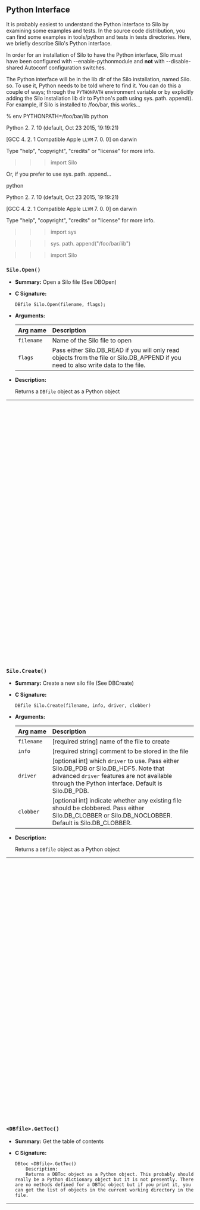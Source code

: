 ## Python Interface

It is probably easiest to understand the Python interface to Silo by examining some examples and tests.
In the source code distribution, you can find some examples in tools/python and tests in tests directories.
Here, we briefly describe Silo's Python interface.

In order for an installation of Silo to have the Python interface, Silo must have been configured with --enable-pythonmodule and **not** with --disable-shared Autoconf configuration switches.

The Python interface will be in the lib dir of the Silo installation, named Silo.
so.
To use it, Python needs to be told where to find it.
You can do this a couple of ways; through the `PYTHONPATH` environment variable or by explicitly adding the Silo installation lib dir to Python's path using sys.
path.
append(). For example, if Silo is installed to /foo/bar, this works...

% env PYTHONPATH=/foo/bar/lib python

Python 2.
7.
10 (default, Oct 23 2015, 19:19:21)

[GCC 4.
2.
1 Compatible Apple `LLVM` 7.
0.
0] on darwin

Type "help", "copyright", "credits" or "license" for more info.

>>> import Silo

Or, if you prefer to use sys.
path.
append...

python

Python 2.
7.
10 (default, Oct 23 2015, 19:19:21)

[GCC 4.
2.
1 Compatible Apple `LLVM` 7.
0.
0] on darwin

Type "help", "copyright", "credits" or "license" for more info.

>>> import sys

>>> sys.
path.
append("/foo/bar/lib")



>>> import Silo

### `Silo.Open()`

* **Summary:** Open a Silo file (See DBOpen)

* **C Signature:**

  ```
  DBfile Silo.Open(filename, flags);
  ```

* **Arguments:**

  Arg&nbsp;name | Description
  :---|:---
  `filename` | Name of the Silo file to open
  `flags` | Pass either Silo.DB_READ if you will only read objects from the file or Silo.DB_APPEND if you need to also write data to the file.


* **Description:**

  Returns a `DBfile` object as a Python object


---
<br><br><br><br><br><br><br><br><br><br><br><br><br><br><br><br><br><br><br><br><br><br><br><br><br><br><br><br><br><br><br><br><br><br><br><br><br><br><br><br>
### `Silo.Create()`

* **Summary:** Create a new silo file (See DBCreate)

* **C Signature:**

  ```
  DBfile Silo.Create(filename, info, driver, clobber)
  ```

* **Arguments:**

  Arg&nbsp;name | Description
  :---|:---
  `filename` | [required string] name of the file to create
  `info` | [required string] comment to be stored in the file
  `driver` | [optional int] which `driver` to use. Pass either Silo.DB_PDB or Silo.DB_HDF5. Note that advanced `driver` features are not available through the Python interface. Default is Silo.DB_PDB.
  `clobber` | [optional int] indicate whether any existing file should be clobbered. Pass either Silo.DB_CLOBBER or Silo.DB_NOCLOBBER. Default is Silo.DB_CLOBBER.


* **Description:**

  Returns a `DBfile` object as a Python object


---
<br><br><br><br><br><br><br><br><br><br><br><br><br><br><br><br><br><br><br><br><br><br><br><br><br><br><br><br><br><br><br><br><br><br><br><br><br><br><br><br>
### `<DBfile>.GetToc()`

* **Summary:** Get the table of contents

* **C Signature:**

  ```
  DBtoc <DBfile>.GetToc()
      Description:
      Returns a DBToc object as a Python object. This probably should really be a Python dictionary object but it is not presently. There are no methods defined for a DBToc object but if you print it, you can get the list of objects in the current working directory in the file.
  ```

---
<br><br><br><br><br><br><br><br><br><br><br><br><br><br><br><br><br><br><br><br><br><br><br><br><br><br><br><br><br><br><br><br><br><br><br><br><br><br><br><br>
### `<DBfile>.GetVarInfo()`

* **Summary:** Get metadata and bulk data of any object (See DBGetObject)

* **C Signature:**

  ```
  dict <DBfile>.GetVarInfo(name, flag)
  ```

* **Arguments:**

  Arg&nbsp;name | Description
  :---|:---
  `name` | [required string] `name` of object to read
  `flag` | [optional int] `flag` to indicate if object bulk/raw data should be included. Pass 0 to **not** also read object bulk/raw data. Pass non-zero to also read object bulk/raw data. Default is 0.


* **Description:**

  Returns a Python dictionary object for a Silo high level object (e.
  g.
  not a primitive array). This method cannot be used to read the contents of a primitive array.
  It can be used for any object the Silo C interface's `DBGetObject()` would also be used.
  If object bulk data is not also read, then the dictionary members for those sub-objects will contain a string holding the path of either a sub-object or a primitive array.
  Note that on the HDF5 driver, if friendly HDF5 names were not used to create the file, then the string paths for these sub-objects are often cryptic references to primitive arrays in the hidden /.silo directory.

  This method is poorly named.
  A better `name` is probably GetObject.


---
<br><br><br><br><br><br><br><br><br><br><br><br><br><br><br><br><br><br><br><br><br><br><br><br><br><br><br><br><br><br><br><br><br><br><br><br><br><br><br><br>
### `<DBfile>.GetVar()`

* **Summary:** Get a primitive array (See DBReadVar)

* **C Signature:**

  ```
  tuple <DBfile>.GetVar(name)
  ```

* **Arguments:**

  Arg&nbsp;name | Description
  :---|:---
  `name` | [required string] `name` of primitive array to read


* **Description:**

  This method returns a primitive array as a Python tuple


---
<br><br><br><br><br><br><br><br><br><br><br><br><br><br><br><br><br><br><br><br><br><br><br><br><br><br><br><br><br><br><br><br><br><br><br><br><br><br><br><br>
### `<DBfile>.SetDir()`

* **Summary:** Set current working directory of the Silo file (See DBSetDir)

* **C Signature:**

  ```
  NoneType <DBfile>.SetDir(name)
  ```

* **Arguments:**

  Arg&nbsp;name | Description
  :---|:---
  `name` | [required string] `name` of directory to set


* **Description:**

  Sets the current working directory of the Silo file


---
<br><br><br><br><br><br><br><br><br><br><br><br><br><br><br><br><br><br><br><br><br><br><br><br><br><br><br><br><br><br><br><br><br><br><br><br><br><br><br><br>
### `<DBfile>.Close()`

* **Summary:** Close the Silo file

* **C Signature:**

  ```
  NoneType <DBfile>.Close()
      Description:
      Close the Silo file
  ```

---
<br><br><br><br><br><br><br><br><br><br><br><br><br><br><br><br><br><br><br><br><br><br><br><br><br><br><br><br><br><br><br><br><br><br><br><br><br><br><br><br>
### `<DBfile>.WriteObject()`

* **Summary:** Write a Python dictionary as a Silo object (See DBWriteObject)

* **C Signature:**

  ```
  NoneType <DBfile>.WriteObject(name, obj_dict)
  ```

* **Arguments:**

  Arg&nbsp;name | Description
  :---|:---
  `name` | [required string] `name` of the new object to write
  `obj_dict` | [required dict] Python dictionary containing object data


* **Description:**

  This method will write any Python dictionary object to a Silo file as a Silo object.
  Here's the rub.
  Readers employing Silo's high level interface (e.
  g.
  DBGetUcdmesh, DBGetQuadvar, etc.
  ) will be able recognize an object so written if and only if the dict object's structure matches a known high-level Silo object.

  So, you can use this method to write objects that can be read later via Silo's high-level object methods such `DBGetUcdmesh` and DBGetMaterial, etc.
  as long as the Python dictionary's members match what Silo expects.

  Often, the easiest way to decode how a given Python dict object should be structured to match a Silo object is to find an example object in some file and read it into Python with GetVarInfo().

  It is fine to create a dict object with additional members too.
  For example, if you create a dict object that is intended to be a Silo material object, you can add additional members to it and readers will still be able to read it via `DBGetMaterial`.
  Of course, such readers will not be aware of any additional members so handled.

  It is also fine to create wholly new kinds of Silo objects for which there are no corresponding high-level interface methods such as GetUcdmesh or GetQuadvar in the C language interface.
  Such an object can be read by the generic object, `DBGetObject()` C language interface method.


---
<br><br><br><br><br><br><br><br><br><br><br><br><br><br><br><br><br><br><br><br><br><br><br><br><br><br><br><br><br><br><br><br><br><br><br><br><br><br><br><br>
### `<DBfile>.Write()`

* **Summary:** Write primitive array data to a Silo file (see DBWrite)

* **C Signature:**

  ```
  NoneType <DBfile>.Write(name, data)
  ```

* **Arguments:**

  Arg&nbsp;name | Description
  :---|:---
  `name` | [required string] `name` of the primitive array
  `data` | [required tuple] the `data` to write


* **Description:**

  This method will write a primitve array to a Silo file.
  However, it presently handles only one dimensional tuples.
  Furthermore, the tuples must be consistent in type (e.
  g.
  all floats or all ints).


---
<br><br><br><br><br><br><br><br><br><br><br><br><br><br><br><br><br><br><br><br><br><br><br><br><br><br><br><br><br><br><br><br><br><br><br><br><br><br><br><br>
### `<DBfile>.MkDir()`

* **Summary:** Make a directory in a Silo file

* **C Signature:**

  ```
  NoneType <DBfile>.MkDir(name)
  ```

* **Arguments:**

  Arg&nbsp;name | Description
  :---|:---
  `name` | [required string] `name` of the directory to create


* **Description:**

  Creates a new directory in a Silo file


---
<br><br><br><br><br><br><br><br><br><br><br><br><br><br><br><br><br><br><br><br><br><br><br><br><br><br><br><br><br><br><br><br><br><br><br><br><br><br><br><br>
